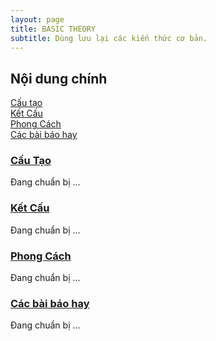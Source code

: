 ```yaml
---
layout: page
title: BASIC THEORY
subtitle: Dùng lưu lại các kiến thức cơ bản.
---
```


## Nội dung chính
[Cấu tạo](#cấu-tạo)  
[Kết Cấu](#kết-cấu)  
[Phong Cách](#phong-cách)  
[Các bài báo hay](#các-bài-báo-hay) 

### [Cấu Tạo](https://diepinteriorarchitechture.github.io/blog/2022-04-27-theory-cau-tao/)

Đang chuẩn bị ...

### [Kết Cấu](https://diepinteriorarchitechture.github.io/blog/2022-04-27-theory-ket-cau/)

Đang chuẩn bị ...


### [Phong Cách](https://diepinteriorarchitechture.github.io/blog/2022-04-27-theory-phong-cach/)

Đang chuẩn bị ...

### [Các bài báo hay](https://diepinteriorarchitechture.github.io/blog/2022-04-27-theory-bai-bao-hay/)

Đang chuẩn bị ...